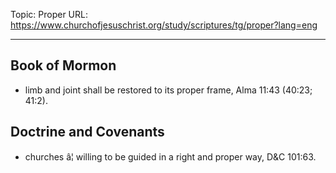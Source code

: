 Topic: Proper
URL: https://www.churchofjesuschrist.org/study/scriptures/tg/proper?lang=eng

---

## Book of Mormon

- limb and joint shall be restored to its proper frame, Alma 11:43 (40:23; 41:2).

## Doctrine and Covenants

- churches â¦ willing to be guided in a right and proper way, D&C 101:63.

